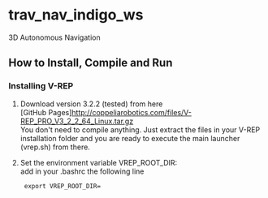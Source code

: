 # trav_nav_indigo_ws
3D Autonomous Navigation 

## How to Install, Compile and Run

### Installing V-REP

1. Download version 3.2.2 (tested) from here <br />
    [GitHub Pages]http://coppeliarobotics.com/files/V-REP_PRO_V3_2_2_64_Linux.tar.gz <br />
    You don't need to compile anything. Just extract the files in your V-REP installation folder and you are ready to execute the main launcher (vrep.sh) from there. <br />

2. Set the environment variable VREP_ROOT_DIR: <br />
    add in your .bashrc the following line <br />
    <pre><code class="c"> export VREP_ROOT_DIR=<here you put the absolute path of your V-REP installation folder (which contains the launcher vrep.sh)> </code></pre>

